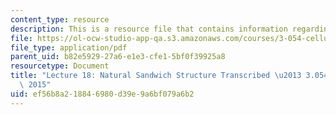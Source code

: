 ```yaml
---
content_type: resource
description: This is a resource file that contains information regarding lecture 18.
file: https://ol-ocw-studio-app-qa.s3.amazonaws.com/courses/3-054-cellular-solids-structure-properties-and-applications-spring-2015/ef56b8a218846980d39e9a6bf079a6b2_MIT3_054S15_L18_Nat_trans.pdf
file_type: application/pdf
parent_uid: b82e5929-27a6-e1e3-cfe1-5bf0f39925a8
resourcetype: Document
title: "Lecture 18: Natural Sandwich Structure Transcribed \u2013 3.054 / 3.36 Spring\
  \ 2015"
uid: ef56b8a2-1884-6980-d39e-9a6bf079a6b2
---
```

